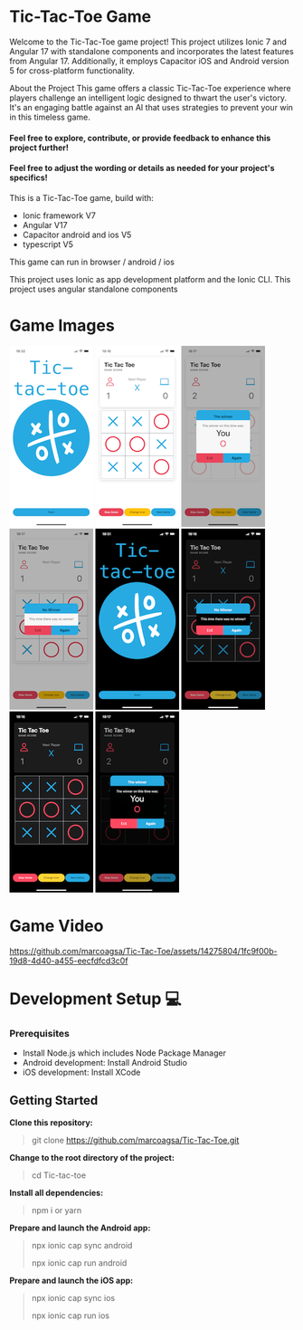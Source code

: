 # Tic-Tac-Toe Game

Welcome to the Tic-Tac-Toe game project! This project utilizes Ionic 7 and Angular 17 with standalone components and incorporates the latest features from Angular 17. Additionally, it employs Capacitor iOS and Android version 5 for cross-platform functionality.

About the Project
This game offers a classic Tic-Tac-Toe experience where players challenge an intelligent logic designed to thwart the user's victory. It's an engaging battle against an AI that uses strategies to prevent your win in this timeless game.

#### Feel free to explore, contribute, or provide feedback to enhance this project further!

#### Feel free to adjust the wording or details as needed for your project's specifics!

This is a Tic-Tac-Toe game, build with:

- Ionic framework V7
- Angular V17
- Capacitor android and ios V5
- typescript V5

This game can run in browser / android / ios

This project uses Ionic as app development platform and the Ionic CLI.
This project uses angular standalone components

# Game Images

![,Game Image](src/assets/git/git1.PNG)
![,Game Image](src/assets/git/git2.png)
![,Game Image](src/assets/git/git3.PNG)
![,Game Image](src/assets/git/git4.PNG)
![,Game Image](src/assets/git/git5.png)
![,Game Image](src/assets/git/git6.PNG)
![,Game Image](src/assets/git/git7.PNG)
![,Game Image](src/assets/git/git8.PNG)

# Game Video

https://github.com/marcoagsa/Tic-Tac-Toe/assets/14275804/1fc9f00b-19d8-4d40-a455-eecfdfcd3c0f

# Development Setup 💻

### Prerequisites

- Install Node.js which includes Node Package Manager
- Android development: Install Android Studio
- iOS development: Install XCode

## Getting Started

**Clone this repository:**

> git clone https://github.com/marcoagsa/Tic-Tac-Toe.git

**Change to the root directory of the project:**

> cd Tic-tac-toe

**Install all dependencies:**

> npm i or yarn

**Prepare and launch the Android app:**

> npx ionic cap sync android
>
> npx ionic cap run android

**Prepare and launch the iOS app:**

> npx ionic cap sync ios
>
> npx ionic cap run ios
